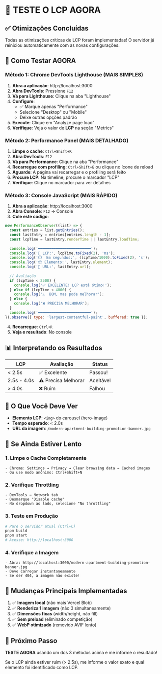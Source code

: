 # 🎯 TESTE O LCP AGORA

## ✅ Otimizações Concluídas

Todas as otimizações críticas de LCP foram implementadas! O servidor já reiniciou automaticamente com as novas configurações.

## 🧪 Como Testar AGORA

### Método 1: Chrome DevTools Lighthouse (MAIS SIMPLES)

1. **Abra a aplicação**: http://localhost:3000
2. **Abra DevTools**: Pressione `F12`
3. **Vá para Lighthouse**: Clique na aba "Lighthouse"
4. **Configure**:
   - ✅ Marque apenas "Performance"
   - Selecione "Desktop" ou "Mobile"
   - Deixe outras opções padrão
5. **Execute**: Clique em "Analyze page load"
6. **Verifique**: Veja o valor de **LCP** na seção "Metrics"

### Método 2: Performance Panel (MAIS DETALHADO)

1. **Limpe o cache**: `Ctrl+Shift+R`
2. **Abra DevTools**: `F12`
3. **Vá para Performance**: Clique na aba "Performance"
4. **Recarregue com profiling**: `Ctrl+Shift+E` ou clique no ícone de reload
5. **Aguarde**: A página vai recarregar e o profiling será feito
6. **Procure LCP**: Na timeline, procure o marcador "LCP"
7. **Verifique**: Clique no marcador para ver detalhes

### Método 3: Console JavaScript (MAIS RÁPIDO)

1. **Abra a aplicação**: http://localhost:3000
2. **Abra Console**: `F12` → Console
3. **Cole este código**:

```javascript
new PerformanceObserver((list) => {
  const entries = list.getEntries();
  const lastEntry = entries[entries.length - 1];
  const lcpTime = lastEntry.renderTime || lastEntry.loadTime;
  
  console.log('━━━━━━━━━━━━━━━━━━━━━━━━');
  console.log('🎯 LCP:', lcpTime.toFixed(2), 'ms');
  console.log('⏱️  Em segundos:', (lcpTime/1000).toFixed(2), 's');
  console.log('📦 Elemento:', lastEntry.element);
  console.log('🎨 URL:', lastEntry.url);
  
  // Avaliação
  if (lcpTime < 2500) {
    console.log('✅ EXCELENTE! LCP está ótimo!');
  } else if (lcpTime < 4000) {
    console.log('⚠️  BOM, mas pode melhorar');
  } else {
    console.log('❌ PRECISA MELHORAR');
  }
  console.log('━━━━━━━━━━━━━━━━━━━━━━━━');
}).observe({ type: 'largest-contentful-paint', buffered: true });
```

4. **Recarregue**: `Ctrl+R`
5. **Veja o resultado**: No console

## 📊 Interpretando os Resultados

| LCP | Avaliação | Status |
|-----|-----------|--------|
| < 2.5s | ✅ Excelente | Passou! |
| 2.5s - 4.0s | ⚠️ Precisa Melhorar | Aceitável |
| > 4.0s | ❌ Ruim | Falhou |

## 🎨 O Que Você Deve Ver

- **Elemento LCP**: `<img>` do carousel (hero-image)
- **Tempo esperado**: < 2.0s
- **URL da imagem**: `/modern-apartment-building-promotion-banner.jpg`

## 🔧 Se Ainda Estiver Lento

### 1. Limpe o Cache Completamente
```
- Chrome: Settings → Privacy → Clear browsing data → Cached images
- Ou use modo anônimo: Ctrl+Shift+N
```

### 2. Verifique Throttling
```
- DevTools → Network tab
- Desmarque "Disable cache"
- No dropdown ao lado, selecione "No throttling"
```

### 3. Teste em Produção
```bash
# Pare o servidor atual (Ctrl+C)
pnpm build
pnpm start
# Acesse: http://localhost:3000
```

### 4. Verifique a Imagem
```
- Abra: http://localhost:3000/modern-apartment-building-promotion-banner.jpg
- Deve carregar instantaneamente
- Se der 404, a imagem não existe!
```

## 📝 Mudanças Principais Implementadas

1. ✅ **Imagem local** (não mais Vercel Blob)
2. ✅ **Renderiza 1 imagem** (não 3 simultaneamente)
3. ✅ **Dimensões fixas** (width/height, não fill)
4. ✅ **Sem preload** (eliminado competição)
5. ✅ **WebP otimizado** (removido AVIF lento)

## 🚀 Próximo Passo

**TESTE AGORA** usando um dos 3 métodos acima e me informe o resultado!

Se o LCP ainda estiver ruim (> 2.5s), me informe o valor exato e qual elemento foi identificado como LCP.

